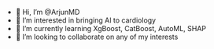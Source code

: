 - 👋 Hi, I’m @ArjunMD
- 👀 I’m interested in bringing AI to cardiology
- 🌱 I’m currently learning XgBoost, CatBoost, AutoML, SHAP
- 💞️ I’m looking to collaborate on any of my interests

<!---
ArjunMD/ArjunMD is a ✨ special ✨ repository because its `README.md` (this file) appears on your GitHub profile.
You can click the Preview link to take a look at your changes.
--->
